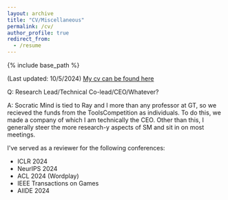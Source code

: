 ```yaml
---
layout: archive
title: "CV/Miscellaneous"
permalink: /cv/
author_profile: true
redirect_from:
  - /resume
---
```


{% include base_path %}

(Last updated: 10/5/2024) [My cv can be found here](https://github.com/christopherzc/christopherzc.github.io/blob/master/_pages/Resume.pdf)

Q: Research Lead/Technical Co-lead/CEO/Whatever?

A: Socratic Mind is tied to Ray and I more than any professor at GT, so we recieved the funds from the ToolsCompetition as individuals. To do this, we made a company of which I am technically the CEO. Other than this, I generally steer the more research-y aspects of SM and sit in on most meetings. 

I've served as a reviewer for the following conferences:

- ICLR 2024
- NeurIPS 2024
- ACL 2024 (Wordplay)
- IEEE Transactions on Games
- AIIDE 2024
